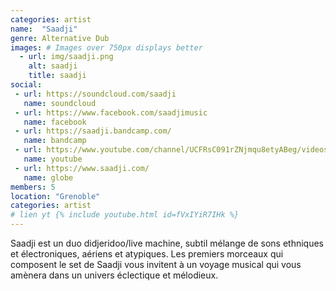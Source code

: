 ```yaml
---
categories: artist
name:  "Saadji"
genre: Alternative Dub
images: # Images over 750px displays better
  - url: img/saadji.png
    alt: saadji
    title: saadji
social:
 - url: https://soundcloud.com/saadji
   name: soundcloud
 - url: https://www.facebook.com/saadjimusic
   name: facebook
 - url: https://saadji.bandcamp.com/
   name: bandcamp
 - url: https://www.youtube.com/channel/UCFRsC091rZNjmqu8etyABeg/videos
   name: youtube
 - url: https://www.saadji.com/
   name: globe
members: 5
location: "Grenoble"
categories: artist
# lien yt {% include youtube.html id=fVxIYiR7IHk %}
---
```

Saadji est un duo didjeridoo/live machine, subtil mélange de sons ethniques et électroniques, aériens et atypiques. Les premiers morceaux qui composent le set de Saadji vous invitent à un voyage musical qui vous amènera dans un univers éclectique et mélodieux.
